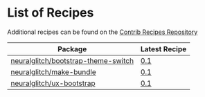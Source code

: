 # List of Recipes

Additional recipes can be found on the [Contrib Recipes Repository](https://github.com/symfony/recipes-contrib/blob/flex/main/RECIPES.md)

| Package | Latest Recipe |
| --- | --- |
| [neuralglitch/bootstrap-theme-switch](https://packagist.org/packages/neuralglitch/bootstrap-theme-switch) | [0.1](neuralglitch/bootstrap-theme-switch/0.1) |
| [neuralglitch/make-bundle](https://packagist.org/packages/neuralglitch/make-bundle) | [0.1](neuralglitch/make-bundle/0.1) |
| [neuralglitch/ux-bootstrap](https://packagist.org/packages/neuralglitch/ux-bootstrap) | [0.1](neuralglitch/ux-bootstrap/0.1) |
